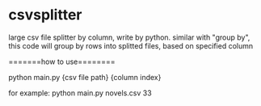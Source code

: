 # csvsplitter
large csv file splitter by column, write by python.
similar with "group by", this code will group by rows into splitted files, based on specified column

=======how to use========

python main.py {csv file path} {column index}

for example: python main.py novels.csv 33

